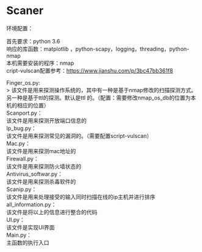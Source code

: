 # Scaner


环境配置：

首先要求：python 3.6</br>
响应的库函数：matplotlib ，python-scapy，logging，threading，python-nmap</br>
本机需要安装的程序：nmap</br>
cript-vulscan配置参考：https://www.jianshu.com/p/3bc47bb361f8</br>


Finger_os.py:</br>
	> 该文件是用来探测操作系统的，其中有一种是基于nmap修改的扫描探测方式。另一种是基于ttl的探测。默认是ttl	的。（配置：需要修改nmap_os_db的位置为本机的相应的位置）</br>
Scanport.py：</br>
	该文件是用来探测开放端口信息的</br>
Ip_bug.py：</br>
	该文件是用来探测常见的漏洞的。（需要配置script-vulscan）</br>
Mac.py：</br>
	该文件是用来探测mac地址的</br>
Firewall.py：</br>
	该文件是用来探测防火墙状态的</br>
Antivirus_softwar.py：</br>
	该文件是用来探测杀毒软件的</br>
Scanip.py：</br>
	该文件是用来处理接受的输入同时扫描在线的ip主机并进行排序</br>
all_information.py：</br>
	该文件是将以上的信息进行整合的代码</br>
UI.py：</br>
	该文件是实现UI界面</br>
Main.py：</br>
	主函数的执行入口</br>
